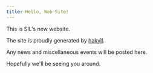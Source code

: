 ```yaml
---
title: Hello, Web Site!
---
```


This is SIL's new website.

The site is proudly generated by [hakyll](https://jaspervdj.be/hakyll/).

Any news and miscellaneous events will be posted here.

Hopefully we'll be seeing you around.
